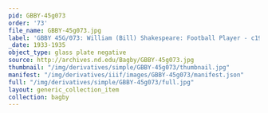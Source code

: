 ```yaml
---
pid: GBBY-45g073
order: '73'
file_name: GBBY-45g073.jpg
label: 'GBBY 45G/073: William (Bill) Shakespeare: Football Player - c1933-1935'
_date: 1933-1935
object_type: glass plate negative
source: http://archives.nd.edu/Bagby/GBBY-45g073.jpg
thumbnail: "/img/derivatives/simple/GBBY-45g073/thumbnail.jpg"
manifest: "/img/derivatives/iiif/images/GBBY-45g073/manifest.json"
full: "/img/derivatives/simple/GBBY-45g073/full.jpg"
layout: generic_collection_item
collection: bagby
---
```

